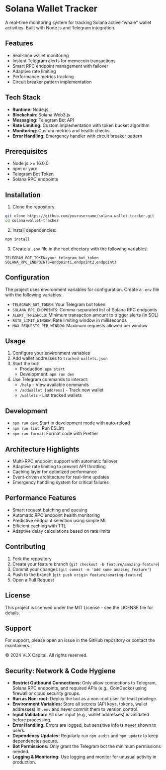 # Solana Wallet Tracker

A real-time monitoring system for tracking Solana active "whale" wallet activities. Built with Node.js and Telegram integration.

## Features

-  Real-time wallet monitoring
-  Instant Telegram alerts for memecoin transactions
-  Smart RPC endpoint management with failover
-  Adaptive rate limiting
-  Performance metrics tracking
-  Circuit breaker pattern implementation

## Tech Stack

- **Runtime**: Node.js
- **Blockchain**: Solana Web3.js
- **Messaging**: Telegram Bot API
- **Rate Limiting**: Custom implementation with token bucket algorithm
- **Monitoring**: Custom metrics and health checks
- **Error Handling**: Emergency handler with circuit breaker pattern

## Prerequisites

- Node.js >= 16.0.0
- npm or yarn
- Telegram Bot Token
- Solana RPC endpoints

## Installation

1. Clone the repository:
```bash
git clone https://github.com/yourusername/solana-wallet-tracker.git
cd solana-wallet-tracker
```

2. Install dependencies:
```bash
npm install
```

3. Create a `.env` file in the root directory with the following variables:
```env
TELEGRAM_BOT_TOKEN=your_telegram_bot_token
SOLANA_RPC_ENDPOINTS=endpoint1,endpoint2,endpoint3
```

## Configuration

The project uses environment variables for configuration. Create a `.env` file with the following variables:

- `TELEGRAM_BOT_TOKEN`: Your Telegram bot token
- `SOLANA_RPC_ENDPOINTS`: Comma-separated list of Solana RPC endpoints
- `ALERT_THRESHOLD`: Minimum transaction amount to trigger alerts (in SOL)
- `RATE_LIMIT_WINDOW`: Rate limiting window in milliseconds
- `MAX_REQUESTS_PER_WINDOW`: Maximum requests allowed per window

## Usage

1. Configure your environment variables
2. Add wallet addresses to `tracked-wallets.json`
3. Start the bot:
   - Production: `npm start`
   - Development: `npm run dev`
4. Use Telegram commands to interact:
   - `/help` - View available commands
   - `/addwallet [address]` - Track new wallet
   - `/wallets` - List tracked wallets

## Development

- `npm run dev`: Start in development mode with auto-reload
- `npm run lint`: Run ESLint
- `npm run format`: Format code with Prettier

## Architecture Highlights

- Multi-RPC endpoint support with automatic failover
- Adaptive rate limiting to prevent API throttling
- Caching layer for optimized performance
- Event-driven architecture for real-time updates
- Emergency handling system for critical failures

## Performance Features

- Smart request batching and queuing
- Automatic RPC endpoint health monitoring
- Predictive endpoint selection using simple ML
- Efficient caching with TTL
- Adaptive delay calculations based on rate limits



## Contributing

1. Fork the repository
2. Create your feature branch (`git checkout -b feature/amazing-feature`)
3. Commit your changes (`git commit -m 'Add some amazing feature'`)
4. Push to the branch (`git push origin feature/amazing-feature`)
5. Open a Pull Request

## License

This project is licensed under the MIT License - see the LICENSE file for details.

## Support

For support, please open an issue in the GitHub repository or contact the maintainers.

© 2024 VLX Capital. All rights reserved.

## Security: Network & Code Hygiene

- **Restrict Outbound Connections:** Only allow connections to Telegram, Solana RPC endpoints, and required APIs (e.g., CoinGecko) using firewall or cloud security groups.
- **Run as Non-root:** Deploy the bot as a non-root user for least privilege.
- **Environment Variables:** Store all secrets (API keys, tokens, wallet addresses) in `.env` and never commit them to version control.
- **Input Validation:** All user input (e.g., wallet addresses) is validated before processing.
- **Error Handling:** Errors are logged, but sensitive info is never shown to users.
- **Dependency Updates:** Regularly run `npm audit` and `npm update` to keep dependencies secure.
- **Bot Permissions:** Only grant the Telegram bot the minimum permissions needed.
- **Logging & Monitoring:** Use logging and monitor for unusual activity in production.
